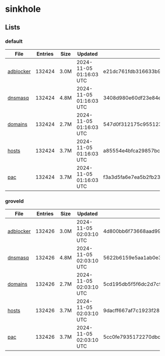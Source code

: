 # sinkhole

## Lists

### default

|File|Entries|Size|Updated|Hash|
|-|-|-|-|-|
|[adblocker](https://raw.githubusercontent.com/groveld/sinkhole/lists/default/adblocker.txt)|132424|3.0M|2024-11-05 01:16:03 UTC|e21dc761fdb316633b9ca23896ba3642001a4b0945c9c7b4385c0ae325421896|
|[dnsmasq](https://raw.githubusercontent.com/groveld/sinkhole/lists/default/dnsmasq.txt)|132424|4.8M|2024-11-05 01:16:03 UTC|3408d980e60df23e84e5379081dd4b9e9190d87d47fa85682827aff619648fd8|
|[domains](https://raw.githubusercontent.com/groveld/sinkhole/lists/default/domains.txt)|132424|2.7M|2024-11-05 01:16:03 UTC|547d0f312175c955123cb250fdb6199ff54ab88658969b3c3534758aeb2d5d2e|
|[hosts](https://raw.githubusercontent.com/groveld/sinkhole/lists/default/hosts.txt)|132424|3.7M|2024-11-05 01:16:03 UTC|a85554e4bfca29857bc8761a3789db6ee1a29926a0f178953b1665bb074502b5|
|[pac](https://raw.githubusercontent.com/groveld/sinkhole/lists/default/pac.txt)|132424|3.7M|2024-11-05 01:16:03 UTC|f3a3d5fa6e7ea5b2fb233fa4eb92705bd6dba6ff36148f6a6767f6c7202bb92d|

### groveld

|File|Entries|Size|Updated|Hash|
|-|-|-|-|-|
|[adblocker](https://raw.githubusercontent.com/groveld/sinkhole/lists/groveld/adblocker.txt)|132426|3.0M|2024-11-05 02:03:10 UTC|4d800bb6f73668aad99353b9f9ec271911b4a3527ce05a3603965e10f96a7507|
|[dnsmasq](https://raw.githubusercontent.com/groveld/sinkhole/lists/groveld/dnsmasq.txt)|132426|4.8M|2024-11-05 02:03:10 UTC|5622b6159e5aa1ab0e370c22361d6703b0d0acb6ef088ed165d62cf8e8b241d4|
|[domains](https://raw.githubusercontent.com/groveld/sinkhole/lists/groveld/domains.txt)|132426|2.7M|2024-11-05 02:03:10 UTC|5cd195db5f5f6dc2d7c9ed50e054302c9575741b94d9b3ebd7a3c553c311ba31|
|[hosts](https://raw.githubusercontent.com/groveld/sinkhole/lists/groveld/hosts.txt)|132426|3.7M|2024-11-05 02:03:10 UTC|9dacff667af7c1923f28933f9f07920b011f125e14ab8bc1431a5fabb6dd472b|
|[pac](https://raw.githubusercontent.com/groveld/sinkhole/lists/groveld/pac.txt)|132426|3.7M|2024-11-05 02:03:10 UTC|5cc0fe7935172270dbca3d895a3cc95777dd19830cd594a016f24a1f95f654e7|
